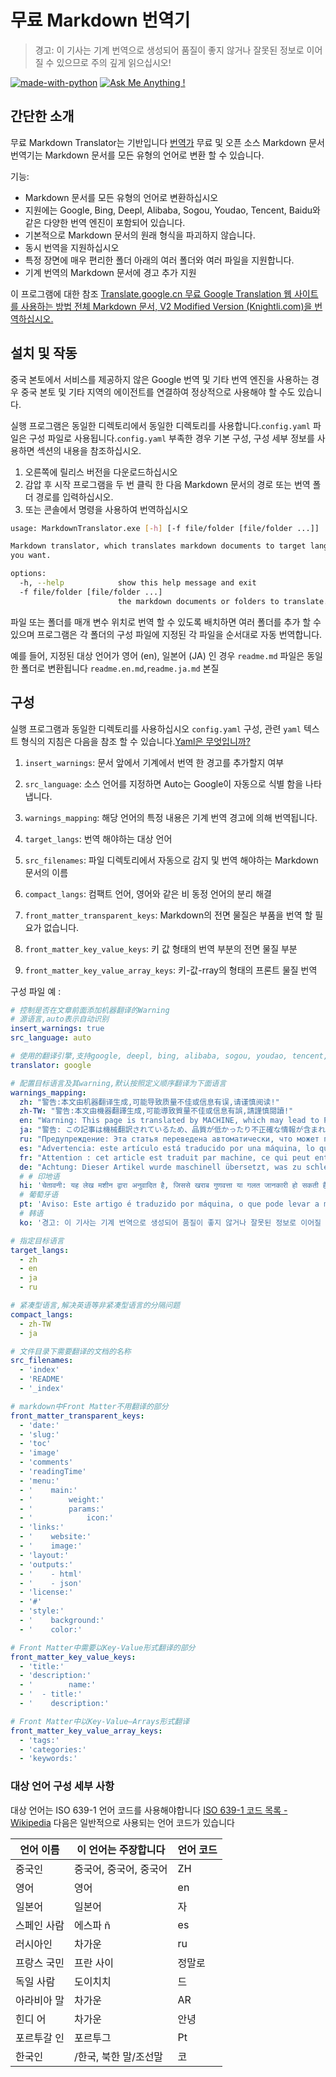 # 무료 Markdown 번역기

> 경고: 이 기사는 기계 번역으로 생성되어 품질이 좋지 않거나 잘못된 정보로 이어질 수 있으므로 주의 깊게 읽으십시오!


[![made-with-python](https://img.shields.io/badge/Made%20with-Python-1f425f.svg)](https://www.python.org/)
[![Ask Me Anything !](https://img.shields.io/badge/Ask%20me-anything-1abc9c.svg)](https://GitHub.com/Naereen/ama)

## 간단한 소개

무료 Markdown Translator는 기반입니다 [번역가](https://github.com/UlionTse/translators) 무료 및 오픈 소스 Markdown 문서 번역기는 Markdown 문서를 모든 유형의 언어로 변환 할 수 있습니다.

기능:

- Markdown 문서를 모든 유형의 언어로 변환하십시오
- 지원에는 Google, Bing, Deepl, Alibaba, Sogou, Youdao, Tencent, Baidu와 같은 다양한 번역 엔진이 포함되어 있습니다.
- 기본적으로 Markdown 문서의 원래 형식을 파괴하지 않습니다.
- 동시 번역을 지원하십시오
- 특정 장면에 매우 편리한 폴더 아래의 여러 폴더와 여러 파일을 지원합니다.
- 기계 번역의 Markdown 문서에 경고 추가 지원

이 프로그램에 대한 참조 [Translate.google.cn 무료 Google Translation 웹 사이트를 사용하는 방법 전체 Markdown 문서, V2 Modified Version (Knightli.com)을 번역하십시오.](https://www.knightli.com/zh-tw/2022/04/24/免費-google-翻譯-整篇-markdown-文檔-修改版/)

## 설치 및 작동

중국 본토에서 서비스를 제공하지 않은 Google 번역 및 기타 번역 엔진을 사용하는 경우 중국 본토 및 기타 지역의 에이전트를 연결하여 정상적으로 사용해야 할 수도 있습니다.

실행 프로그램은 동일한 디렉토리에서 동일한 디렉토리를 사용합니다.`config.yaml` 파일은 구성 파일로 사용됩니다.`config.yaml` 부족한 경우 기본 구성, 구성 세부 정보를 사용하면 섹션의 내용을 참조하십시오.

1. 오른쪽에 릴리스 버전을 다운로드하십시오
2. 감압 후 시작 프로그램을 두 번 클릭 한 다음 Markdown 문서의 경로 또는 번역 폴더 경로를 입력하십시오.
3. 또는 콘솔에서 명령을 사용하여 번역하십시오

```bash
usage: MarkdownTranslator.exe [-h] [-f file/folder [file/folder ...]]

Markdown translator, which translates markdown documents to target languages
you want.

options:
  -h, --help            show this help message and exit
  -f file/folder [file/folder ...]
                        the markdown documents or folders to translate.
```

파일 또는 폴더를 매개 변수 위치로 번역 할 수 있도록 배치하면 여러 폴더를 추가 할 수 있으며 프로그램은 각 폴더의 구성 파일에 지정된 각 파일을 순서대로 자동 번역합니다.

예를 들어, 지정된 대상 언어가 영어 (en), 일본어 (JA) 인 경우 `readme.md` 파일은 동일한 폴더로 변환됩니다 `readme.en.md`,`readme.ja.md` 본질

## 구성

실행 프로그램과 동일한 디렉토리를 사용하십시오 `config.yaml` 구성, 관련 `yaml` 텍스트 형식의 지침은 다음을 참조 할 수 있습니다.[Yaml은 무엇입니까?](https://www.redhat.com/en/topics/automation/what-is-yaml)

1. `insert_warnings`: 문서 앞에서 기계에서 번역 한 경고를 추가할지 여부

2. `src_language`: 소스 언어를 지정하면 Auto는 Google이 자동으로 식별 함을 나타냅니다.

3. `warnings_mapping`: 해당 언어의 특정 내용은 기계 번역 경고에 의해 번역됩니다.

4. `target_langs`: 번역 해야하는 대상 언어

5. `src_filenames`: 파일 디렉토리에서 자동으로 감지 및 번역 해야하는 Markdown 문서의 이름

6. `compact_langs`: 컴팩트 언어, 영어와 같은 비 동정 언어의 분리 해결

7. `front_matter_transparent_keys`: Markdown의 전면 물질은 부품을 번역 할 필요가 없습니다.

8. `front_matter_key_value_keys`: 키 값 형태의 번역 부분의 전면 물질 부분

9. `front_matter_key_value_array_keys`: 키-값-rray의 형태의 프론트 물질 번역

구성 파일 예 :

```yaml
# 控制是否在文章前面添加机器翻译的Warning
# 源语言,auto表示自动识别
insert_warnings: true
src_language: auto

# 使用的翻译引擎,支持google, deepl, bing, alibaba, sogou, youdao, tencent, baidu等翻译引擎
translator: google

# 配置目标语言及其warning,默认按照定义顺序翻译为下面语言
warnings_mapping:
  zh: "警告:本文由机器翻译生成,可能导致质量不佳或信息有误,请谨慎阅读!"
  zh-TW: "警告:本文由機器翻譯生成,可能導致質量不佳或信息有誤,請謹慎閱讀!"
  en: "Warning: This page is translated by MACHINE, which may lead to POOR QUALITY or INCORRECT INFORMATION, please read with CAUTION!"
  ja: "警告: この記事は機械翻訳されているため、品質が低かったり不正確な情報が含まれる可能性があります。よくお読みください。"
  ru: "Предупреждение: Эта статья переведена автоматически, что может привести к некачественной или неверной информации, пожалуйста, внимательно прочитайте!"
  es: "Advertencia: este artículo está traducido por una máquina, lo que puede dar lugar a una mala calidad o información incorrecta. ¡Lea atentamente!"
  fr: "Attention : cet article est traduit par machine, ce qui peut entraîner une mauvaise qualité ou des informations incorrectes, veuillez lire attentivement !"
  de: "Achtung: Dieser Artikel wurde maschinell übersetzt, was zu schlechter Qualität oder falschen Informationen führen kann, bitte sorgfältig lesen!"
  # # 印地语
  hi: 'चेतावनी: यह लेख मशीन द्वारा अनुवादित है, जिससे खराब गुणवत्ता या गलत जानकारी हो सकती है, कृपया ध्यान से पढ़ें!'
  # 葡萄牙语
  pt: 'Aviso: Este artigo é traduzido por máquina, o que pode levar a má qualidade ou informações incorretas, leia com atenção!'
  # 韩语
  ko: '경고: 이 기사는 기계 번역으로 생성되어 품질이 좋지 않거나 잘못된 정보로 이어질 수 있으므로 주의 깊게 읽으십시오!'

# 指定目标语言
target_langs:
  - zh
  - en
  - ja
  - ru

# 紧凑型语言,解决英语等非紧凑型语言的分隔问题
compact_langs:
  - zh-TW
  - ja

# 文件目录下需要翻译的文档的名称
src_filenames:
  - 'index'
  - 'README'
  - '_index'

# markdown中Front Matter不用翻译的部分
front_matter_transparent_keys:
  - 'date:'
  - 'slug:'
  - 'toc'
  - 'image'
  - 'comments'
  - 'readingTime'
  - 'menu:'
  - '    main:'
  - '        weight:'
  - '        params:'
  - '            icon:'
  - 'links:'
  - '    website:'
  - '    image:'
  - 'layout:'
  - 'outputs:'
  - '    - html'
  - '    - json'
  - 'license:'
  - '#'
  - 'style:'
  - '    background:'
  - '    color:'

# Front Matter中需要以Key-Value形式翻译的部分
front_matter_key_value_keys:
  - 'title:'
  - 'description:'
  - '        name:'
  - '  - title:'
  - '    description:'

# Front Matter中以Key-Value—Arrays形式翻译
front_matter_key_value_array_keys:
  - 'tags:'
  - 'categories:'
  - 'keywords:'
```

### 대상 언어 구성 세부 사항

대상 언어는 ISO 639-1 언어 코드를 사용해야합니다 [ISO 639-1 코드 목록 -Wikipedia](https://en.wikipedia.org/wiki/List_of_ISO_639-1_codes) 다음은 일반적으로 사용되는 언어 코드가 있습니다

|언어 이름|이 언어는 주장합니다|언어 코드|
| ---------- | ------------------------------ | -------- |
|중국인|중국어, 중국어, 중국어|ZH|
|영어|영어|en|
|일본어|일본어|자|
|스페인 사람|에스파 ñ|es|
|러시아인|차가운|ru|
|프랑스 국민|프란 사이|정말로|
|독일 사람|도이치치|드|
|아라비아 말|차가운|AR|
|힌디 어|차가운|안녕|
|포르투갈 인|포르투그|Pt|
|한국인|/한국, 북한 말/조선말|코|